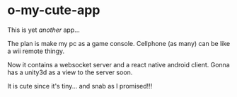 # o-my-cute-app

This is yet *another* app...

The plan is make my pc as a game console. Cellphone (as many) can be like a wii remote thingy.

Now it contains a websocket server and a react native android client. Gonna has a unity3d as a view to the server soon.

It is cute since it's tiny... and snab as I promised!!!